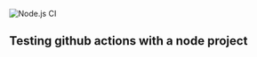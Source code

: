 ![Node.js CI](https://github.com/alexsaker/test-jest-github-actions/workflows/Node.js%20CI/badge.svg)

## Testing github actions with a node project
